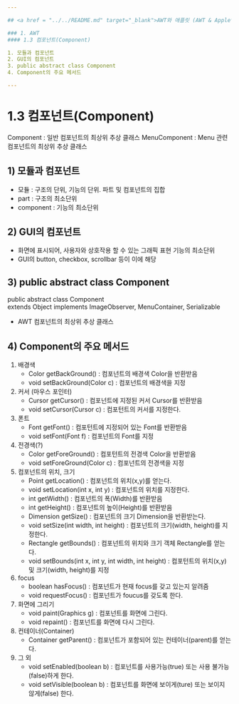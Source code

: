 ```yaml
---

## <a href = "../../README.md" target="_blank">AWT와 애플릿 (AWT & Applet)</a>

### 1. AWT
#### 1.3 컴포넌트(Component)

1. 모듈과 컴포넌트
2. GUI의 컴포넌트
3. public abstract class Component
4. Component의 주요 메서드

---
```


# 1.3 컴포넌트(Component)

Component : 일반 컴포넌트의 최상위 추상 클래스
MenuComponent : Menu 관련 컴포넌트의 최상위 추상 클래스

## 1) 모듈과 컴포넌트
- 모듈 : 구조의 단위, 기능의 단위. 파트 및 컴포넌트의 집합
- part : 구조의 최소단위
- component : 기능의 최소단위

## 2) GUI의 컴포넌트
- 화면에 표시되어, 사용자와 상호작용 할 수 있는 그래픽 표현 기능의 최소단위
- GUI의 button, checkbox, scrollbar 등이 이에 해당

## 3) public abstract class Component
public abstract class Component  
extends Object
implements ImageObserver, MenuContainer, Serializable

- AWT 컴포넌트의 최상위 추상 클래스

## 4) Component의 주요 메서드
1. 배경색 
   - Color getBackGround() : 컴포넌트의 배경색 Color을 반환받음
   - void setBackGround(Color c) : 컴포넌트의 배경색을 지정
2. 커서 (마우스 포인터)
   - Cursor getCursor() : 컴포넌트에 지정된 커서 Cursor를 반환받음
   - void setCursor(Cursor c) : 컴포턴트의 커서를 지정한다.
3. 폰트
   - Font getFont() : 컴포턴트에 지정되어 있는 Font를 반환받음
   - void setFont(Font f) : 컴포넌트의 Font를 지정
4. 전경색(?)
   - Color getForeGround() : 컴포턴트의 전경색 Color을 반환받음
   - void setForeGround(Color c) : 컴포넌트의 전경색을 지정
5. 컴포넌트의 위치, 크기
   - Point getLocation() : 컴포넌트의 위치(x,y)를 얻는다.
   - void setLocation(int x, int y) : 컴포넌트의 위치를 지정한다.
   - int getWidth() : 컴포넌트의 폭(Width)를 반환받음
   - int getHeight() : 컴포넌트의 높이(Height)를 반환받음
   - Dimension getSize() : 컴포넌트의 크기 Dimension을 반환받는다.
   - void setSize(int width, int height) : 컴포넌트의 크기(width, height)를 지정한다.
   - Rectangle getBounds() : 컴포넌트의 위치와 크기 객체 Rectangle를 얻는다.
   - void setBounds(int x, int y, int width, int height) : 컴포턴트의 위치(x,y) 및 크기(width, height)를 지정
6. focus
   - boolean hasFocus() : 컴포넌트가 현재 focus를 갖고 있는지 알려줌
   - void requestFocus() : 컴포넌트가 foucus를 갖도록 한다.
7. 화면에 그리기
   - void paint(Graphics g) : 컴포넌트를 화면에 그린다.
   - void repaint() : 컴포넌트를 화면에 다시 그린다.
8. 컨테이너(Container)
   - Container getParent() : 컴포넌트가 포함되어 있는 컨테이너(parent)를 얻는다.
9. 그 외
   - void setEnabled(boolean b) : 컴포넌트를 사용가능(true) 또는 사용 불가능(false)하게 한다.
   - void setVisible(boolean b) : 컴포넌트를 화면에 보이게(ture) 또는 보이지 않게(false) 한다.